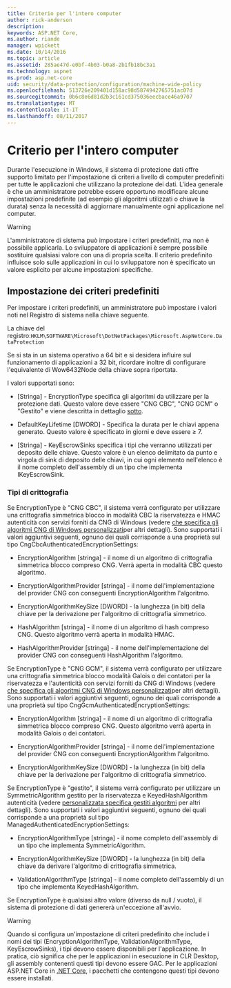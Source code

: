 ```yaml
---
title: Criterio per l'intero computer
author: rick-anderson
description: 
keywords: ASP.NET Core,
ms.author: riande
manager: wpickett
ms.date: 10/14/2016
ms.topic: article
ms.assetid: 285ae47d-e0bf-4b03-b0a8-2b1fb18bc3a1
ms.technology: aspnet
ms.prod: asp.net-core
uid: security/data-protection/configuration/machine-wide-policy
ms.openlocfilehash: 513726e209401d158ac98d5874942765751ac07d
ms.sourcegitcommit: 0b6c8e6d81d2b3c161cd375036eecbace46a9707
ms.translationtype: MT
ms.contentlocale: it-IT
ms.lasthandoff: 08/11/2017
---
```

# <a name="machine-wide-policy"></a>Criterio per l'intero computer

<a name=data-protection-configuration-machinewidepolicy></a>

Durante l'esecuzione in Windows, il sistema di protezione dati offre supporto limitato per l'impostazione di criteri a livello di computer predefiniti per tutte le applicazioni che utilizzano la protezione dei dati. L'idea generale è che un amministratore potrebbe essere opportuno modificare alcune impostazioni predefinite (ad esempio gli algoritmi utilizzati o chiave la durata) senza la necessità di aggiornare manualmente ogni applicazione nel computer.

>[!WARNING]
> L'amministratore di sistema può impostare i criteri predefiniti, ma non è possibile applicarla. Lo sviluppatore di applicazioni è sempre possibile sostituire qualsiasi valore con una di propria scelta. Il criterio predefinito influisce solo sulle applicazioni in cui lo sviluppatore non è specificato un valore esplicito per alcune impostazioni specifiche.

## <a name="setting-default-policy"></a>Impostazione dei criteri predefiniti

Per impostare i criteri predefiniti, un amministratore può impostare i valori noti nel Registro di sistema nella chiave seguente.

La chiave del registro:`HKLM\SOFTWARE\Microsoft\DotNetPackages\Microsoft.AspNetCore.DataProtection`

Se si sta in un sistema operativo a 64 bit e si desidera influire sul funzionamento di applicazioni a 32 bit, ricordare inoltre di configurare l'equivalente di Wow6432Node della chiave sopra riportata.

I valori supportati sono:

* [Stringa] - EncryptionType specifica gli algoritmi da utilizzare per la protezione dati. Questo valore deve essere "CNG CBC", "CNG GCM" o "Gestito" e viene descritta in dettaglio [sotto](#data-protection-encryption-types).

* DefaultKeyLifetime [DWORD] - Specifica la durata per le chiavi appena generato. Questo valore è specificato in giorni e deve essere ≥ 7.

* [Stringa] - KeyEscrowSinks specifica i tipi che verranno utilizzati per deposito delle chiave. Questo valore è un elenco delimitato da punto e virgola di sink di deposito delle chiavi, in cui ogni elemento nell'elenco è il nome completo dell'assembly di un tipo che implementa IKeyEscrowSink.

<a name=data-protection-encryption-types></a>

### <a name="encryption-types"></a>Tipi di crittografia

Se EncryptionType è "CNG CBC", il sistema verrà configurato per utilizzare una crittografia simmetrica blocco in modalità CBC la riservatezza e HMAC autenticità con servizi forniti da CNG di Windows (vedere [che specifica gli algoritmi CNG di Windows personalizzati](overview.md#data-protection-changing-algorithms-cng)per altri dettagli). Sono supportati i valori aggiuntivi seguenti, ognuno dei quali corrisponde a una proprietà sul tipo CngCbcAuthenticatedEncryptionSettings:

* EncryptionAlgorithm [stringa] - il nome di un algoritmo di crittografia simmetrica blocco compreso CNG. Verrà aperta in modalità CBC questo algoritmo.

* EncryptionAlgorithmProvider [stringa] - il nome dell'implementazione del provider CNG con conseguenti EncryptionAlgorithm l'algoritmo.

* EncryptionAlgorithmKeySize [DWORD] - la lunghezza (in bit) della chiave per la derivazione per l'algoritmo di crittografia simmetrico.

* HashAlgorithm [stringa] - il nome di un algoritmo di hash compreso CNG. Questo algoritmo verrà aperta in modalità HMAC.

* HashAlgorithmProvider [stringa] - il nome dell'implementazione del provider CNG con conseguenti HashAlgorithm l'algoritmo.

Se EncryptionType è "CNG GCM", il sistema verrà configurato per utilizzare una crittografia simmetrica blocco modalità Galois o dei contatori per la riservatezza e l'autenticità con servizi forniti da CNG di Windows (vedere [che specifica gli algoritmi CNG di Windows personalizzati](overview.md#data-protection-changing-algorithms-cng)per altri dettagli). Sono supportati i valori aggiuntivi seguenti, ognuno dei quali corrisponde a una proprietà sul tipo CngGcmAuthenticatedEncryptionSettings:

* EncryptionAlgorithm [stringa] - il nome di un algoritmo di crittografia simmetrica blocco compreso CNG. Questo algoritmo verrà aperta in modalità Galois o dei contatori.

* EncryptionAlgorithmProvider [stringa] - il nome dell'implementazione del provider CNG con conseguenti EncryptionAlgorithm l'algoritmo.

* EncryptionAlgorithmKeySize [DWORD] - la lunghezza (in bit) della chiave per la derivazione per l'algoritmo di crittografia simmetrico.

Se EncryptionType è "gestito", il sistema verrà configurato per utilizzare un SymmetricAlgorithm gestito per la riservatezza e KeyedHashAlgorithm autenticità (vedere [personalizzata specifica gestiti algoritmi](overview.md#data-protection-changing-algorithms-custom-managed) per altri dettagli). Sono supportati i valori aggiuntivi seguenti, ognuno dei quali corrisponde a una proprietà sul tipo ManagedAuthenticatedEncryptionSettings:

* EncryptionAlgorithmType [stringa] - il nome completo dell'assembly di un tipo che implementa SymmetricAlgorithm.

* EncryptionAlgorithmKeySize [DWORD] - la lunghezza (in bit) della chiave da derivare l'algoritmo di crittografia simmetrica.

* ValidationAlgorithmType [stringa] - il nome completo dell'assembly di un tipo che implementa KeyedHashAlgorithm.

Se EncryptionType è qualsiasi altro valore (diverso da null / vuoto), il sistema di protezione di dati genererà un'eccezione all'avvio.

>[!WARNING]
> Quando si configura un'impostazione di criteri predefinito che include i nomi dei tipi (EncryptionAlgorithmType, ValidationAlgorithmType, KeyEscrowSinks), i tipi devono essere disponibili per l'applicazione. In pratica, ciò significa che per le applicazioni in esecuzione in CLR Desktop, gli assembly contenenti questi tipi devono essere GAC. Per le applicazioni ASP.NET Core in [.NET Core](https://microsoft.com/net/core), i pacchetti che contengono questi tipi devono essere installati.
